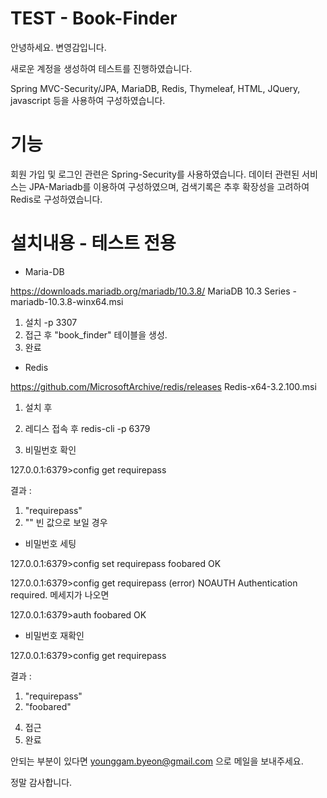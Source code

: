 # TEST - Book-Finder

안녕하세요. 변영감입니다.


새로운 계정을 생성하여 테스트를 진행하였습니다.


Spring MVC-Security/JPA, MariaDB, Redis, Thymeleaf, HTML, JQuery, javascript 등을 사용하여 구성하였습니다. 



# 기능
회원 가입 및 로그인 관련은 Spring-Security를 사용하였습니다.
데이터 관련된 서비스는 JPA-Mariadb를 이용하여 구성하였으며, 검색기록은 추후 확장성을 고려하여 Redis로 구성하였습니다.



# 설치내용 - 테스트 전용

* Maria-DB


https://downloads.mariadb.org/mariadb/10.3.8/
MariaDB 10.3 Series - mariadb-10.3.8-winx64.msi

1. 설치 -p 3307
2. 접근 후 "book_finder" 테이블을 생성.
3. 완료


* Redis


https://github.com/MicrosoftArchive/redis/releases
Redis-x64-3.2.100.msi

1. 설치 후 
2. 레디스 접속 후
redis-cli -p 6379

3. 비밀번호 확인

127.0.0.1:6379>config get requirepass

결과 :
1) "requirepass"
2) ""
빈 값으로 보일 경우

* 비밀번호 세팅

127.0.0.1:6379>config set requirepass foobared
OK

127.0.0.1:6379>config get requirepass
(error) NOAUTH Authentication required. 메세지가 나오면

127.0.0.1:6379>auth foobared
OK

* 비밀번호 재확인

127.0.0.1:6379>config get requirepass

결과 :
1) "requirepass"
2) "foobared"



4. 접근
5. 완료



안되는 부분이 있다면 younggam.byeon@gmail.com 으로 메일을 보내주세요.

정말 감사합니다.



